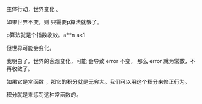 

主体行动，世界变化 。

如果世界不变，则 只需要p算法就够了。

p算法就是个指数收敛。a**n
a<1


但世界可能会变化。


我明白了。世界的客观变化，可能 会导致 error 不变，
那么 error 就为常数，不再收敛了。

如果它是常函数 ，那它的积分就是无穷大。我们可以用这个积分来修正行为。


积分就是来惩罚这种常函数的。


